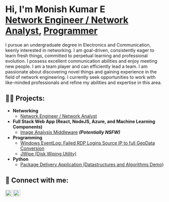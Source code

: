 <h1>Hi, I'm Monish Kumar E <br/><a href="https://www.linkedin.com/in/ethiraj-monish-kumar-184ba8207/">Network Engineer / Network Analyst</a>, <a href="https://www.linkedin.com/in/ethiraj-monish-kumar-184ba8207/">Programmer</a></h1>

I pursue an undergraduate degree in Electronics and Communication, keenly interested in networking. I am goal-driven, consistently eager to learn fresh things, committed to perpetual learning and professional evolution. I possess excellent communication abilities and enjoy meeting new people. I am a team player and can efficiently lead a team. I am passionate about discovering novel things and gaining experience in the field of network engineering. I currently seek opportunities to work with like-minded professionals and refine my abilities and expertise in this area.

<h2>👨‍💻 Projects:</h2>

- <b>Networking</b>
  - <a href="https://github.com/monish0709">Network Engineer / Network Analyst</a>
- <b>Full Stack Web App (React, NodeJS, Azure, and Machine Learning Components)</b>
  - [Image Analysis Middleware](https://github.com/joshmadakor1/4chan-Image-Analysis-Middleware-C964) <b><i>(Potentially NSFW)</b></i>
- <b>Programming</b>
  - [Windows EventLog: Failed RDP Logins Source IP to full GeoData Conversion](https://github.com/joshmadakor1/Sentinel-Lab)
  - [JWipe (Disk Wiping Utility)](https://github.com/joshmadakor1/Jwipe.PowerShell)
- <b>Python</b>
  - [Package Delivery Application (Datastructures and Algorithms Demo)](https://github.com/joshmadakor1/Package-Delivery-Pathfinding-Algorithm)


<h2> 🤳 Connect with me:</h2>

[<img align="left" alt="JoshMadakor | LinkedIn" width="22px" src="https://cdn.jsdelivr.net/npm/simple-icons@v3/icons/linkedin.svg" />][linkedin]
[<img align="left" alt="JoshMadakor | Instagram" width="22px" src="https://cdn.jsdelivr.net/npm/simple-icons@v3/icons/instagram.svg" />][instagram]

[instagram]: https://www.instagram.com/joshmadakor/
[linkedin]: https://linkedin.com/in/joshmadakor


